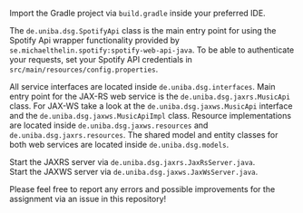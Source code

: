 Import the Gradle project via `build.gradle` inside your preferred IDE.  

The `de.uniba.dsg.SpotifyApi` class is the main entry point for using the Spotify Api wrapper functionality provided by `se.michaelthelin.spotify:spotify-web-api-java`. 
To be able to authenticate your requests, set your Spotify API credentials in `src/main/resources/config.properties`.

All service interfaces are located inside `de.uniba.dsg.interfaces`.
Main entry point for the JAX-RS web service is the `de.uniba.dsg.jaxrs.MusicApi` class.
For JAX-WS take a look at the `de.uniba.dsg.jaxws.MusicApi` interface and the `de.uniba.dsg.jaxws.MusicApiImpl` class.
Resource implementations are located inside `de.uniba.dsg.jaxws.resources` and `de.uniba.dsg.jaxrs.resources`.
The shared model and entity classes for both web services are located inside `de.uniba.dsg.models`. 

Start the JAXRS server via `de.uniba.dsg.jaxrs.JaxRsServer.java`.  
Start the JAXWS server via `de.uniba.dsg.jaxws.JaxWsServer.java`.
  
Please feel free to report any errors and possible improvements for the assignment via an issue in this repository!
